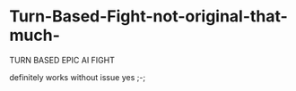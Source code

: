 # Turn-Based-Fight-not-original-that-much-
TURN BASED EPIC AI FIGHT

definitely works without issue yes ;-;
